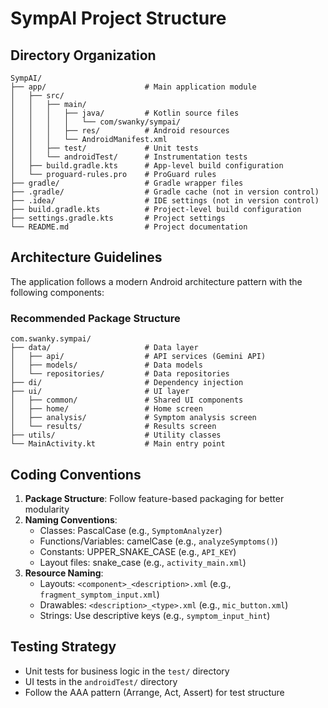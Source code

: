 # SympAI Project Structure

## Directory Organization

```
SympAI/
├── app/                      # Main application module
│   ├── src/
│   │   ├── main/
│   │   │   ├── java/         # Kotlin source files
│   │   │   │   └── com/swanky/sympai/
│   │   │   ├── res/          # Android resources
│   │   │   └── AndroidManifest.xml
│   │   ├── test/             # Unit tests
│   │   └── androidTest/      # Instrumentation tests
│   ├── build.gradle.kts      # App-level build configuration
│   └── proguard-rules.pro    # ProGuard rules
├── gradle/                   # Gradle wrapper files
├── .gradle/                  # Gradle cache (not in version control)
├── .idea/                    # IDE settings (not in version control)
├── build.gradle.kts          # Project-level build configuration
├── settings.gradle.kts       # Project settings
└── README.md                 # Project documentation
```

## Architecture Guidelines

The application follows a modern Android architecture pattern with the following components:

### Recommended Package Structure

```
com.swanky.sympai/
├── data/                     # Data layer
│   ├── api/                  # API services (Gemini API)
│   ├── models/               # Data models
│   └── repositories/         # Data repositories
├── di/                       # Dependency injection
├── ui/                       # UI layer
│   ├── common/               # Shared UI components
│   ├── home/                 # Home screen
│   ├── analysis/             # Symptom analysis screen
│   └── results/              # Results screen
├── utils/                    # Utility classes
└── MainActivity.kt           # Main entry point
```

## Coding Conventions

1. **Package Structure**: Follow feature-based packaging for better modularity
2. **Naming Conventions**:
   - Classes: PascalCase (e.g., `SymptomAnalyzer`)
   - Functions/Variables: camelCase (e.g., `analyzeSymptoms()`)
   - Constants: UPPER_SNAKE_CASE (e.g., `API_KEY`)
   - Layout files: snake_case (e.g., `activity_main.xml`)
3. **Resource Naming**:
   - Layouts: `<component>_<description>.xml` (e.g., `fragment_symptom_input.xml`)
   - Drawables: `<description>_<type>.xml` (e.g., `mic_button.xml`)
   - Strings: Use descriptive keys (e.g., `symptom_input_hint`)

## Testing Strategy

- Unit tests for business logic in the `test/` directory
- UI tests in the `androidTest/` directory
- Follow the AAA pattern (Arrange, Act, Assert) for test structure